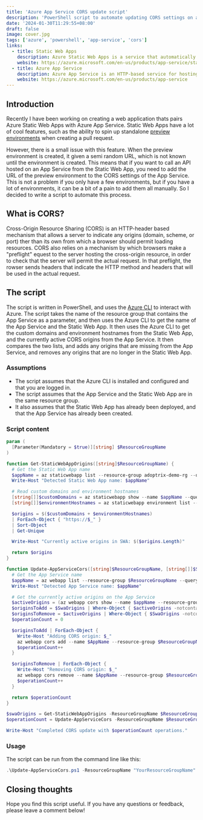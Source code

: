 ```yaml
---
title: 'Azure App Service CORS update script'
description: 'PowerShell script to automate updating CORS settings on an Azure App Service based on the origins of a Static Web App'
date: '2024-01-30T11:29:55+08:00'
draft: false
image: cover.jpg
tags: ['azure', 'powershell', 'app-service', 'cors']
links:
  - title: Static Web Apps
    description: Azure Static Web Apps is a service that automatically builds and deploys full stack web apps to Azure from a GitHub repository.
    website: https://azure.microsoft.com/en-us/products/app-service/static
  - title: Azure App Service
    description: Azure App Service is an HTTP-based service for hosting web applications, REST APIs, and mobile back ends.
    website: https://azure.microsoft.com/en-us/products/app-service
---
```


## Introduction

Recently I have been working on creating a web application thats pairs Azure Static Web Apps with Azure App Service. Static Web Apps have a lot of cool features, such as the ability to spin up standalone [preview environments](https://learn.microsoft.com/en-us/azure/static-web-apps/preview-environments) when creating a pull request.

However, there is a small issue with this feature. When the preview environment is created, it given a semi random URL, which is not known until the environment is created. This means that if you want to call an API hosted on an App Service from the Static Web App, you need to add the URL of the preview environment to the CORS settings of the App Service. This is not a problem if you only have a few environments, but if you have a lot of environments, it can be a bit of a pain to add them all manually. So I decided to write a script to automate this process.

## What is CORS?

Cross-Origin Resource Sharing (CORS) is an HTTP-header based mechanism that allows a server to indicate any origins (domain, scheme, or port) ther than its own from which a browser should permit loading resources. CORS also relies on a mechanism by which browsers make a "preflight" equest to the server hosting the cross-origin resource, in order to check that the server will permit the actual request. In that preflight, the rowser sends headers that indicate the HTTP method and headers that will be used in the actual request.

## The script

The script is written in PowerShell, and uses the [Azure CLI](https://learn.microsoft.com/en-us/cli/azure/) to interact with Azure. The script takes the name of the resource group that contains the App Service as a parameter, and then uses the Azure CLI to get the name of the App Service and the Static Web App. It then uses the Azure CLI to get the custom domains and environment hostnames from the Static Web App, and the currently active CORS origins from the App Service. It then compares the two lists, and adds any origins that are missing from the App Service, and removes any origins that are no longer in the Static Web App.

### Assumptions

* The script assumes that the Azure CLI is installed and configured and that you are logged in.
* The script assumes that the App Service and the Static Web App are in the same resource group.
* It also assumes that the Static Web App has already been deployed, and that the App Service has already been created.

### Script content

```powershell
param (
  [Parameter(Mandatory = $true)][string] $ResourceGroupName
)

function Get-StaticWebAppOrigins([string]$ResourceGroupName) {
  # Get the Static Web App name
  $appName = az staticwebapp list --resource-group adoptrix-demo-rg --query "[0].name" --output tsv
  Write-Host "Detected Static Web App name: $appName"

  # Read custom domains and environment hostnames
  [string[]]$customDomains = az staticwebapp show --name $appName --query "customDomains" | ConvertFrom-Json
  [string[]]$environmentHostnames = az staticwebapp environment list --name $appName --query "[].hostname" | ConvertFrom-Json

  $origins = $($customDomains + $environmentHostnames)
  | ForEach-Object { "https://$_" }
  | Sort-Object
  | Get-Unique

  Write-Host "Currently active origins in SWA: $($origins.Length)"

  return $origins
}

function Update-AppServiceCors([string]$ResourceGroupName, [string[]]$SwaOrigins) {
  # Get the App Service name
  $appName = az webapp list --resource-group $ResourceGroupName --query "[0].name" --output tsv
  Write-Host "Detected App Service name: $appName"

  # Get the currently active origins on the App Service
  $activeOrigins = (az webapp cors show --name $appName --resource-group $ResourceGroupName | ConvertFrom-Json).allowedOrigins
  $originsToAdd = $SwaOrigins | Where-Object { $activeOrigins -notcontains $_ }
  $originsToRemove = $activeOrigins | Where-Object { $SwaOrigins -notcontains $_ }
  $operationCount = 0

  $originsToAdd | ForEach-Object {
    Write-Host "Adding CORS origin: $_"
    az webapp cors add --name $AppName --resource-group $ResourceGroupName --allowed-origins $_ --output none
    $operationCount++
  }

  $originsToRemove | ForEach-Object {
    Write-Host "Removing CORS origin: $_"
    az webapp cors remove --name $AppName --resource-group $ResourceGroupName --allowed-origins $_ --output none
    $operationCount++
  }

  return $operationCount
}

$swaOrigins = Get-StaticWebAppOrigins -ResourceGroupName $ResourceGroupName
$operationCount = Update-AppServiceCors -ResourceGroupName $ResourceGroupName -SwaOrigins $swaOrigins

Write-Host "Completed CORS update with $operationCount operations."
```

### Usage

The script can be run from the command line like this:

```powershell
.\Update-AppServiceCors.ps1 -ResourceGroupName "YourResourceGroupName"
```

## Closing thoughts

Hope you find this script useful. If you have any questions or feedback, please leave a comment below!